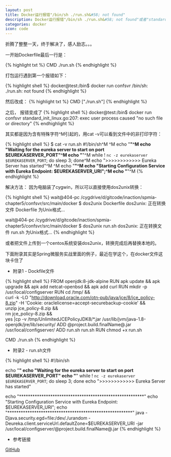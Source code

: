 ```yaml
---
layout: post
title: Docker运行报错"/bin/sh ./run.sh&#58; not found"
description: Docker运行报错"/bin/sh ./run.sh&#58; not found"或者"standard_init_linux.go：207&#58; exec user process caused"
categories: docker
icon: code
---
```


折腾了整整一天，终于解决了，感人励志。。。

一开始<xcode>Dockerfile</xcode>最后一行是：

{% highlight txt %}
CMD ./run.sh
{% endhighlight %}

打包运行遇到第一个报错如下：

{% highlight shell %}
docker@test:/bin$ docker run confsvr
/bin/sh: ./run.sh: not found
{% endhighlight %}

然后改成：
{% highlight txt %}
CMD ["./run.sh"]
{% endhighlight %}

之后， 报错变成了
{% highlight shell %}
docker@test:/bin$ docker run confsvr
standard_init_linux.go:207: exec user process caused "no such file or directory"
{% endhighlight %}

其实都是因为含有特殊字符<xcode>^M</xcode>引起的，用<xcode>cat -v</xcode>可以看到文件中的非打印字符：

{% highlight shell %}
$ cat -v run.sh
#!/bin/sh^M
^M
echo "********************************************************"^M
echo "Waiting for the eureka server to start  on port $EUREKASERVER_PORT"^M
echo "********************************************************"^M
while ! `nc -z eurekaserver $EUREKASERVER_PORT`; do sleep 3; done^M
echo ">>>>>>>>>>>> Eureka Server has started"^M
^M
echo "********************************************************"^M
echo "Starting Configuration Service with Eureka Endpoint:  $EUREKASERVER_URI";^M
echo "********************************************************"^M
{% endhighlight %}


解决方法：
因为电脑装了<xcode>cygwin</xcode>，所以可以直接使用<xcode>dos2unix</xcode>转换：

{% highlight shell %}
wait@404-pc /cygdrive/d/gitcode/inaction/spmia-chapter5/confsvr/src/main/docker
$ dos2unix Dockerfile
dos2unix: 正在转换文件 Dockerfile 为Unix格式...

wait@404-pc /cygdrive/d/gitcode/inaction/spmia-chapter5/confsvr/src/main/docker
$ dos2unix run.sh
dos2unix: 正在转换文件 run.sh 为Unix格式...
{% endhighlight %}

或者把文件上传到一个<xcode>centos</xcode>系统安装<xcode>dos2unix</xcode>，转换完成后再替换本地的。

下面附录其实是<xcode>Spring微服务实战</xcode>里面的例子，最近在学这个，在<xcode>docker</xcode>文件这块卡住了

* 附录1 - Dockfile文件

{% highlight shell %}
FROM openjdk:8-jdk-alpine
RUN  apk update && apk upgrade && apk add netcat-openbsd && apk add curl
RUN mkdir -p /usr/local/configserver
RUN cd /tmp/ && \
    curl -k -LO "http://download.oracle.com/otn-pub/java/jce/8/jce_policy-8.zip" -H 'Cookie: oraclelicense=accept-securebackup-cookie' && \
    unzip jce_policy-8.zip && \
    rm jce_policy-8.zip && \
    yes |cp -v /tmp/UnlimitedJCEPolicyJDK8/*.jar /usr/lib/jvm/java-1.8-openjdk/jre/lib/security/
ADD @project.build.finalName@.jar /usr/local/configserver/
ADD run.sh run.sh
RUN chmod +x run.sh

CMD ./run.sh
{% endhighlight %}

* 附录2 - run.sh文件

{% highlight shell %}
#!/bin/sh

echo "********************************************************"
echo "Waiting for the eureka server to start  on port $EUREKASERVER_PORT"
echo "********************************************************"
while ! `nc -z eurekaserver $EUREKASERVER_PORT`; do sleep 3; done
echo ">>>>>>>>>>>> Eureka Server has started"

echo "********************************************************"
echo "Starting Configuration Service with Eureka Endpoint:  $EUREKASERVER_URI";
echo "********************************************************"
java -Djava.security.egd=file:/dev/./urandom -Deureka.client.serviceUrl.defaultZone=$EUREKASERVER_URI -jar /usr/local/configserver/@project.build.finalName@.jar
{% endhighlight %}

* 参考链接

[GitHub](https://github.com/docker/labs/issues/215#issuecomment-301784510)


